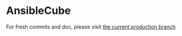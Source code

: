 # AnsibleCube

For fresh commits and doc, please visit [the current production branch](https://github.com/ideascube/ansiblecube/tree/oneUpdateFile)